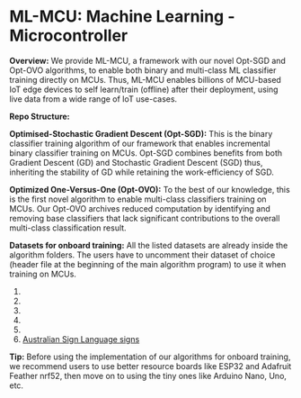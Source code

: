 # ML-MCU: Machine Learning - Microcontroller
**Overview:** We provide ML-MCU, a framework with our novel Opt-SGD and Opt-OVO algorithms, to enable both binary and multi-class ML classifier training directly on MCUs. Thus, ML-MCU enables billions of MCU-based IoT edge devices to self learn/train (offline) after their deployment, using live data from a wide range of IoT use-cases.

**Repo Structure:**

**Optimised-Stochastic Gradient Descent (Opt-SGD):** This is the binary classifier training algorithm of our framework that enables incremental binary classifier training on MCUs. Opt-SGD combines benefits from both Gradient Descent (GD) and Stochastic Gradient Descent (SGD) thus, inheriting the stability of GD while retaining the work-efficiency of SGD. 

**Optimized One-Versus-One (Opt-OVO):** To the best of our knowledge, this is the first novel algorithm to enable multi-class classifiers training on MCUs. Our Opt-OVO archives reduced computation by identifying and removing base classifiers that lack significant contributions to the overall multi-class classification result.

**Datasets for onboard training:** All the listed datasets are already inside the algorithm folders. The users have to uncomment their dataset of choice (header file at the beginning of the main algorithm program) to use it when training on MCUs.

1. [](https://www.google.com "Google's Homepage")
2.
3.
4.
5.
6. [Australian Sign Language signs](https://archive.ics.uci.edu/ml/datasets/Australian+Sign+Language+signs+(High+Quality) "Dataset Homepage")

**Tip:** Before using the implementation of our algorithms for onboard training, we recommend users to use better resource boards like ESP32 and Adafruit Feather nrf52, then move on to using the tiny ones like Arduino Nano, Uno, etc.

